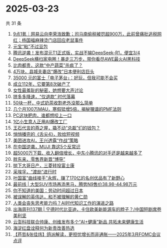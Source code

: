 # 2025-03-23

共 31 条

<!-- BEGIN 36KR -->
<!-- 最后更新时间 2025-03-23 00:12:38 +0800 -->
1. [9点1氪｜网易云向李荣浩致歉；司马南偷税被罚超900万，此前曾痛批逃税网红；杨国福麻辣烫门店回应老鼠事件](https://36kr.com/p/3216170301115265)
1. [元宝“粘”不过豆包](https://36kr.com/p/3213021906177157)
1. [腾讯逆袭！发布混元T1正式版，实战不输DeepSeek-R1，便宜3/4](https://36kr.com/p/3216256675957891)
1. [DeepSeek横扫家电圈！暴走三万步，带你看尽AWE最火AI黑科技](https://36kr.com/p/3215793369844872)
1. [比肉都贵，这款“中产蔬菜”杀疯了？](https://36kr.com/p/3216750583893129)
1. [4万块，县城夫妻店“爆改”日本便利店巨头](https://36kr.com/p/3216802604534661)
1. [35000 元的富士「电子茅台」：好玩，但我可能不会买](https://36kr.com/p/3216904958512005)
1. [成立112年，它要第8次破产了](https://36kr.com/p/3216798506912902)
1. [女性最羞耻的秘密，她想要大声讨论](https://36kr.com/p/3201102852586888)
1. [拼多多降速，“仅退款” 时代落幕](https://36kr.com/p/3216112004769287)
1. [50块一杯，中式奶茶收割老外没那么简单](https://36kr.com/p/3216733147188361)
1. [几个月100万MAU，寒假猛增5倍，揭秘狸谱的PMF法则](https://36kr.com/p/3201257003125121)
1. [PC这块肥肉，谁都想咬上一口](https://36kr.com/p/3216134376295559)
1. [1亿小生意人正用AI爆改工厂](https://36kr.com/p/3216093999162626)
1. [王石代言的燕之屋，撬不动“总裁”们的钱包？](https://36kr.com/p/3216807673013760)
1. [悄悄播完的《舌尖4》，败给短视频](https://36kr.com/p/3216030542171016)
1. [美团进攻AI，王兴透露“作战”策略](https://36kr.com/p/3216881632168836)
1. [在中国逆袭，MUJI 靠这5个反常识](https://36kr.com/p/3215687346899848)
1. [超5000万下载、收入翻倍增长，中东小腾讯的对手还是越来越多了](https://36kr.com/p/3215959362800519)
1. [胖东来，零售界新晋“博导”](https://36kr.com/p/3216060367653764)
1. [抛下大哥日产，三菱转投富士康](https://36kr.com/p/3216699894254720)
1. [采埃孚，“渡劫”进行时](https://36kr.com/p/3216700022738052)
1. [叶国富“曲线接手”永辉，赚了170亿的名创优品有了新野心](https://36kr.com/p/3216992984059015)
1. [最前线 | 大型SUV市场再添黑马，腾势N9售价38.98-44.98万元](https://36kr.com/p/3217054143827076)
1. [你不知道的美国：劳动时间超过日本](https://36kr.com/p/3216699321797766)
1. [被误解的英伟达，和不被理解的黄仁勋](https://36kr.com/p/3216908791532424)
1. [人类会丧失思考能力吗？AI时代知识工作的演进之路](https://36kr.com/p/3210529182844035)
1. [出海周刊137期 | 宁德时代比亚迪，卡住欧美新能源车的脖子？/中国短剧席卷美利坚](https://36kr.com/p/3216193873283973)
1. [云澎科技联合帅康、创维发布多个“AI+健康”新品 共拓未来健康生活](https://36kr.com/p/3215896307239812)
1. [海淀红盘诠释何为新贵改善热选](https://36kr.com/p/3217437869067396)
1. [【芦哲&张佳炜】鸽派解读，更担忧增长而非通胀——2025年3月FOMC会议点评](https://36kr.com/p/3215722078505856)
<!-- END 36KR -->